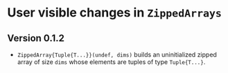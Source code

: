 # User visible changes in `ZippedArrays`

## Version 0.1.2

- `ZippedArray{Tuple{T...}}(undef, dims)` builds an uninitialized zipped array
  of size `dims` whose elements are tuples of type `Tuple{T...}`.
